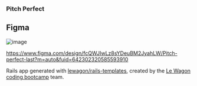 ### Pitch Perfect



## Figma
![image](https://github.com/themanfred/pitchperfect/assets/42932766/37b3378f-30b6-4443-af13-3385a4a1e665)


https://www.figma.com/design/fcQWJIwLz8sYDeuBM2JyahLW/Pitch-perfect-last?m=auto&fuid=642302320585593910


Rails app generated with [lewagon/rails-templates](https://github.com/lewagon/rails-templates), created by the [Le Wagon coding bootcamp](https://www.lewagon.com) team.

